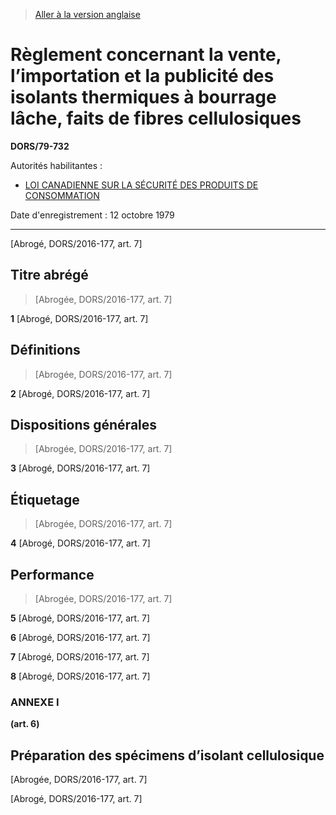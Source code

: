> [Aller à la version anglaise](/en/Regulations/Statutory%20Orders%20and%20Regulations/79/732.md)

# Règlement concernant la vente, l’importation et la publicité des isolants thermiques à bourrage lâche, faits de fibres cellulosiques

**DORS/79-732**

Autorités habilitantes : 
- [LOI CANADIENNE SUR LA SÉCURITÉ DES PRODUITS DE CONSOMMATION](/fr/Lois/Lois%20du%20Canada/2010/ch.%2021.md)

Date d'enregistrement : 12 octobre 1979

----------


[Abrogé, DORS/2016-177, art. 7]



## Titre abrégé
> [Abrogée, DORS/2016-177, art. 7]



**1** [Abrogé, DORS/2016-177, art. 7]




## Définitions
> [Abrogée, DORS/2016-177, art. 7]



**2** [Abrogé, DORS/2016-177, art. 7]




## Dispositions générales
> [Abrogée, DORS/2016-177, art. 7]



**3** [Abrogé, DORS/2016-177, art. 7]




## Étiquetage
> [Abrogée, DORS/2016-177, art. 7]



**4** [Abrogé, DORS/2016-177, art. 7]




## Performance
> [Abrogée, DORS/2016-177, art. 7]



**5** [Abrogé, DORS/2016-177, art. 7]



**6** [Abrogé, DORS/2016-177, art. 7]



**7** [Abrogé, DORS/2016-177, art. 7]



**8** [Abrogé, DORS/2016-177, art. 7]




### **ANNEXE I** 
**(art. 6)**
## Préparation des spécimens d’isolant cellulosique
[Abrogée, DORS/2016-177, art. 7]


[Abrogé, DORS/2016-177, art. 7]


